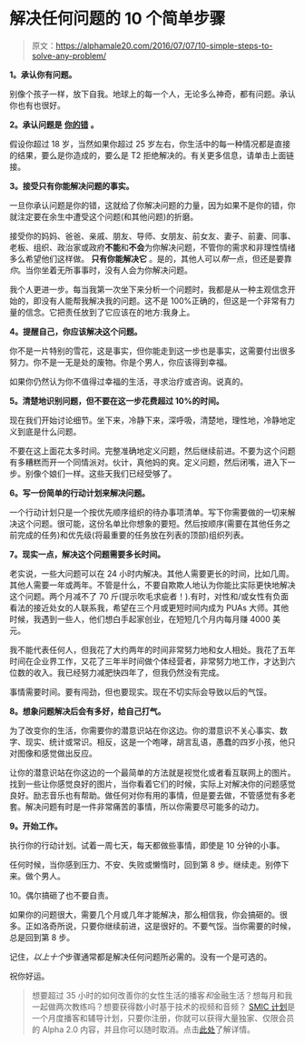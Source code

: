 # 解决任何问题的 10 个简单步骤

> 原文：<https://alphamale20.com/2016/07/07/10-simple-steps-to-solve-any-problem/>

**1。承认你有问题。**

别像个孩子一样，放下自我。地球上的每一个人，无论多么神奇，都有问题。承认你也有也很好。

**2。承认问题是** [**你的错**](https://blackdragonblog.com/2015/01/04/everything-life-fault/) **。**

假设你超过 18 岁，当然如果你超过 25 岁左右，你生活中的每一种情况都是直接的结果，要么是你造成的，要么是 T2 拒绝解决的。有关更多信息，请单击上面链接。

**3。接受只有你能解决问题的事实。**

一旦你承认问题是你的错，这就给了你解决问题的力量，因为如果不是你的错，你就注定要在余生中遭受这个问题(和其他问题)的折磨。

接受你的妈妈、爸爸、亲戚、朋友、导师、女朋友、前女友、妻子、前妻、同事、老板、组织、政治家或政府**不能**和**不会**为你解决问题，不管你的需求和非理性情绪多么希望他们这样做。 **只有你能解决它** 。是的，其他人可以*帮*一点，但还是要靠*你*。当你坐着无所事事时，没有人会为你解决问题。

我个人更进一步。每当我第一次坐下来分析一个问题时，我都是从一种主观信念开始的，即没有人能帮我解决我的问题。这不是 100%正确的，但这是一个非常有力量的信念。它把责任放到了它应该在的地方:我身上。

**4。提醒自己，你应该解决这个问题。**

你不是一片特别的雪花，这是事实，但你能走到这一步也是事实，这需要付出很多努力。你不是一无是处的废物。你是个男人，你应该得到幸福。

如果你仍然认为你不值得过幸福的生活，寻求治疗或咨询。说真的。

**5。清楚地识别问题，但不要在这一步花费超过 10%的时间。**

现在我们开始讨论细节。坐下来，冷静下来，深呼吸，清楚地，理性地，冷静地定义到底是什么问题。

不要在这上面花太多时间。完整准确地定义问题，然后继续前进。不要为这个问题有多糟糕而开一个同情派对。伙计，真他妈的爽。定义问题，然后闭嘴，进入下一步。别像个娘们一样。这些天我们已经受够了。

**6。写一份简单的行动计划来解决问题。**

一个行动计划只是一个按优先顺序组织的待办事项清单。写下你需要做的一切来解决这个问题。很可能，这份名单比你想象的要短。然后按顺序(需要在其他任务之前完成的任务)和优先级(将最重要的任务放在列表的顶部)组织列表。

**7。现实一点，解决这个问题需要多长时间。**

老实说，一些大问题可以在 24 小时内解决。其他人需要更长的时间，比如几周。其他人需要一年或两年。不管是什么，不要自欺欺人地认为你能比实际更快地解决这个问题。两个月减不了 70 斤(提示吹毛求疵者！).有时，对性和/或女性有负面看法的接近处女的人联系我，希望在三个月或更短时间内成为 PUAs 大师。其他时候，我遇到一些人，他们想白手起家创业，在短短几个月内每月赚 4000 美元。

我不能代表任何人，但我花了大约两年的时间非常努力地和女人相处。我花了五年时间在企业界工作，又花了三年半时间做个体经营者，非常努力地工作，才达到六位数的收入。我已经努力减肥快四年了，但我仍然没有完成。

事情需要时间。要有闯劲，但也要现实。现在不切实际会导致以后的气馁。

**8。想象问题解决后会有多好，给自己打气。**

为了改变你的生活，你需要你的潜意识站在你这边。你的潜意识不关心事实、数字、现实、统计或常识。相反，这是一个咆哮，胡言乱语，愚蠢的四岁小孩，他只对图像和感觉做出反应。

让你的潜意识站在你这边的一个最简单的方法就是视觉化或者看互联网上的图片。找到一些让你感觉良好的图片，当你看着它们的时候，实际上对解决你的问题感觉良好。励志音乐也有帮助。做任何对你有用的事情，但是要去做，不管感觉有多老套。解决问题有时是一件非常痛苦的事情，所以你需要尽可能多的动力。

**9。开始工作。**

执行你的行动计划。试着一周七天，每天都做些事情，即使是 10 分钟的小事。

任何时候，当你感到压力、不安、失败或懒惰时，回到第 8 步。继续走。别停下来。做个男人。

10。偶尔搞砸了也不要自责。

如果你的问题很大，需要几个月或几年才能解决，那么相信我，你会搞砸的。很多。正如洛奇所说，只要你继续前进，这是很好的。不要气馁。当你需要的时候，总是回到第 8 步。

记住，*以上十个*步骤通常都是解决任何问题所必需的。没有一个是可选的。

祝你好运。

> 想要超过 35 小时的如何改善你的女性生活的播客*和*金融生活？想每月和我一起做两次教练吗？想要获得数小时基于技术的视频和音频？ [SMIC 计划](https://alphamale20.kartra.com/page/vIL17)是一个月度播客和辅导计划，只要你注册，你就可以获得大量独家、仅限会员的 Alpha 2.0 内容，并且你可以随时取消。点击[此处](https://alphamale20.kartra.com/page/vIL17)了解详情。
> 
> 